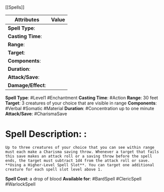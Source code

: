 [[Spells]]

| Attributes         | Value |
| ------------------ | ----- |
| **Spell Type**:    |       |
| **Casting Time**:  |       |
| **Range**:         |       |
| **Target**:        |       |
| **Components**:    |       |
| **Duration**:      |       |
| **Attack/Save**:   |       |
| **Damage/Effect**: |       |

**Spell Type**: #Level1 #Enchantment 
**Casting Time**: #Action 
**Range**: 30 feet
**Target**: 3 creatures of your choice that are visible in range
**Components**: #Verbal #Somatic #Material 
**Duration**: #Concentration up to one minute
**Attack/Save**: #CharismaSave 

# Spell Description: : 
	Up to three creatures of your choice that you can see within range must each make a Charisma saving throw. Whenever a target that fails this save makes an attack roll or a saving throw before the spell ends, the target must subtract 1d4 from the attack roll or save.
	**Using a Higher-Level Spell Slot**. You can target one additional creature for each spell slot level above 1.

**Spell Cost**: a drop of blood
**Available for**: #BardSpell #ClericSpell #WarlockSpell 